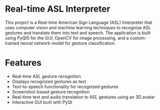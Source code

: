 # Real-time ASL Interpreter

This project is a Real-time American Sign Language (ASL) Interpreter that uses computer vision and machine learning techniques to recognize ASL gestures and translate them into text and speech. The application is built using PyQt5 for the GUI, OpenCV for image processing, and a custom-trained neural network model for gesture classification.

# Features

- Real-time ASL gesture recognition
- Displays recognized gestures as text
- Text-to-speech functionality for recognized gestures
- Screenshot-based gesture recognition
- Real-time text and audio translation to ASL gestures using an 3D avatar
- Interactive GUI built with PyQt
